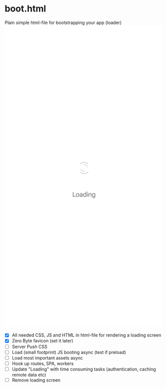 # boot.html
Plain simple html-file for bootstrapping your app (loader)
![screenshot](screenshot.png)

- [x] All needed CSS, JS and HTML in html-file for rendering a loading screen
- [x] Zero Byte favicon (set it later)
- [ ] Server Push CSS
- [ ] Load (small footprint) JS booting async (test if preload)
- [ ] Load most important assets async 
- [ ] Hook up routes, SPA, workers
- [ ] Update "Loading" with time consuming tasks (authentication, caching remote data etc)
- [ ] Remove loading screen
